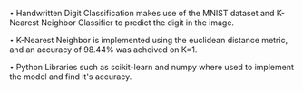 • Handwritten Digit Classification makes use of the MNIST  dataset and K-Nearest Neighbor Classifier to predict the digit in the image.

• K-Nearest Neighbor is implemented using the euclidean distance metric, and an accuracy of 98.44% was acheived on K=1.

• Python Libraries such as scikit-learn and numpy where used to implement the model and find it's accuracy. 

